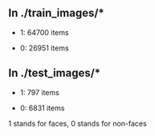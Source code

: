 ## In ./train_images/*

- 1: 64700 items

- 0: 26951 items



## In ./test_images/*

- 1: 797  items

- 0: 6831 items

1 stands for faces, 0 stands for non-faces
